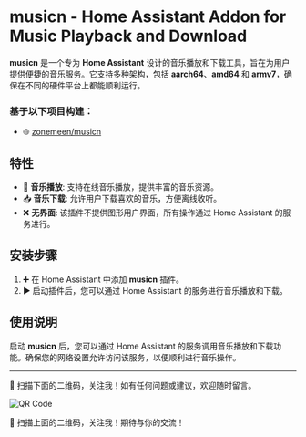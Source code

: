 # musicn - Home Assistant Addon for Music Playback and Download

**musicn** 是一个专为 **Home Assistant** 设计的音乐播放和下载工具，旨在为用户提供便捷的音乐服务。它支持多种架构，包括 **aarch64**、**amd64** 和 **armv7**，确保在不同的硬件平台上都能顺利运行。

### 基于以下项目构建：
- 🌐 [zonemeen/musicn](https://github.com/zonemeen/musicn)

## 特性

- 🎵 **音乐播放**: 支持在线音乐播放，提供丰富的音乐资源。
- 📥 **音乐下载**: 允许用户下载喜欢的音乐，方便离线收听。
- ❌ **无界面**: 该插件不提供图形用户界面，所有操作通过 Home Assistant 的服务进行。

## 安装步骤

1. ➕ 在 Home Assistant 中添加 **musicn** 插件。
2. ▶️ 启动插件后，您可以通过 Home Assistant 的服务进行音乐播放和下载。

## 使用说明

启动 **musicn** 后，您可以通过 Home Assistant 的服务调用音乐播放和下载功能。确保您的网络设置允许访问该服务，以便顺利进行音乐操作。

---

📱 扫描下面的二维码，关注我！如有任何问题或建议，欢迎随时留言。

![QR Code](https://gitee.com/desmond_GT/hassio-addons/raw/main/WeChat_QRCode.png)

📱 扫描上面的二维码，关注我！期待与你的交流！
